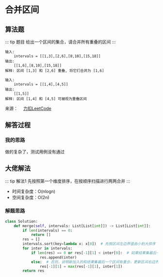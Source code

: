 # 合并区间

## 算法题

::: tip 题目
给出一个区间的集合，请合并所有重叠的区间
:::

~~~
输入:
    intervals = [[1,3],[2,6],[8,10],[15,18]]
输出:
    [[1,6],[8,10],[15,18]]
解释: 区间 [1,3] 和 [2,6] 重叠, 将它们合并为 [1,6]
~~~

~~~
输入:
    intervals = [[1,4],[4,5]]
输出:
    [[1,5]]
解释: 区间 [1,4] 和 [4,5] 可被视为重叠区间
~~~

来源：&emsp; [力扣LeetCode](https://leetcode-cn.com/leetbook/read/array-and-string/c5tv3/)

## 解答过程

### 我的思路

做的复杂了，测试用例没有通过

##  大佬解法

::: tip 解法1
先按照第一个维度排序，在按顺序扫描进行两两合并
:::

* 时间复杂度：O(nlogn)
* 空间复杂度：O(2n)

### 解题思路

```python
class Solution:
    def merge(self, intervals: List[List[int]]) -> List[List[int]]:
        if len(intervals) == 0:
            return []
        res = []
        intervals.sort(key=lambda x: x[0])  # 先按区间左边界值由小到大排序
        for inter in intervals:
            if len(res) == 0 or res[-1][1] < inter[0]:  # 如果结果集最后一个元素的右边界比新加入区间的左边界小，直接加入结果集
                res.append(inter)
            else:  # 否则，说明新加入的和结果集最后一个区间有重合，更新区间右边界即可
                res[-1][1] = max(res[-1][1], inter[1])
        return res
```
